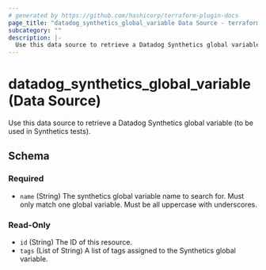 ```yaml
---
# generated by https://github.com/hashicorp/terraform-plugin-docs
page_title: "datadog_synthetics_global_variable Data Source - terraform-provider-datadog"
subcategory: ""
description: |-
  Use this data source to retrieve a Datadog Synthetics global variable (to be used in Synthetics tests).
---
```


# datadog_synthetics_global_variable (Data Source)

Use this data source to retrieve a Datadog Synthetics global variable (to be used in Synthetics tests).



<!-- schema generated by tfplugindocs -->
## Schema

### Required

- `name` (String) The synthetics global variable name to search for. Must only match one global variable. Must be all uppercase with underscores.

### Read-Only

- `id` (String) The ID of this resource.
- `tags` (List of String) A list of tags assigned to the Synthetics global variable.
